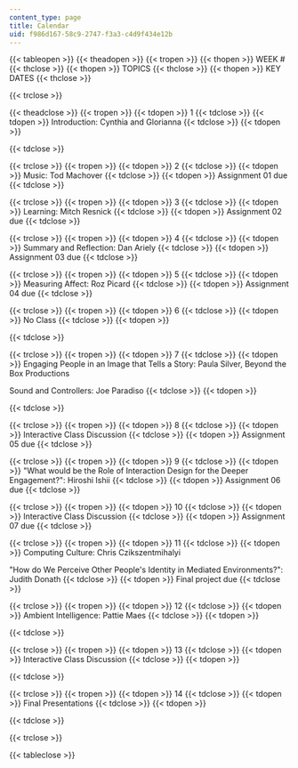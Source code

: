 ```yaml
---
content_type: page
title: Calendar
uid: f986d167-58c9-2747-f3a3-c4d9f434e12b
---
```


{{< tableopen >}}
{{< theadopen >}}
{{< tropen >}}
{{< thopen >}}
WEEK #
{{< thclose >}}
{{< thopen >}}
TOPICS
{{< thclose >}}
{{< thopen >}}
KEY DATES
{{< thclose >}}

{{< trclose >}}

{{< theadclose >}}
{{< tropen >}}
{{< tdopen >}}
1
{{< tdclose >}}
{{< tdopen >}}
Introduction: Cynthia and Glorianna
{{< tdclose >}}
{{< tdopen >}}

{{< tdclose >}}

{{< trclose >}}
{{< tropen >}}
{{< tdopen >}}
2
{{< tdclose >}}
{{< tdopen >}}
Music: Tod Machover
{{< tdclose >}}
{{< tdopen >}}
Assignment 01 due
{{< tdclose >}}

{{< trclose >}}
{{< tropen >}}
{{< tdopen >}}
3
{{< tdclose >}}
{{< tdopen >}}
Learning: Mitch Resnick
{{< tdclose >}}
{{< tdopen >}}
Assignment 02 due
{{< tdclose >}}

{{< trclose >}}
{{< tropen >}}
{{< tdopen >}}
4
{{< tdclose >}}
{{< tdopen >}}
Summary and Reflection: Dan Ariely
{{< tdclose >}}
{{< tdopen >}}
Assignment 03 due
{{< tdclose >}}

{{< trclose >}}
{{< tropen >}}
{{< tdopen >}}
5
{{< tdclose >}}
{{< tdopen >}}
Measuring Affect: Roz Picard
{{< tdclose >}}
{{< tdopen >}}
Assignment 04 due
{{< tdclose >}}

{{< trclose >}}
{{< tropen >}}
{{< tdopen >}}
6
{{< tdclose >}}
{{< tdopen >}}
No Class
{{< tdclose >}}
{{< tdopen >}}

{{< tdclose >}}

{{< trclose >}}
{{< tropen >}}
{{< tdopen >}}
7
{{< tdclose >}}
{{< tdopen >}}
Engaging People in an Image that Tells a Story: Paula Silver, Beyond the Box Productions  
  
Sound and Controllers: Joe Paradiso
{{< tdclose >}}
{{< tdopen >}}

{{< tdclose >}}

{{< trclose >}}
{{< tropen >}}
{{< tdopen >}}
8
{{< tdclose >}}
{{< tdopen >}}
Interactive Class Discussion
{{< tdclose >}}
{{< tdopen >}}
Assignment 05 due
{{< tdclose >}}

{{< trclose >}}
{{< tropen >}}
{{< tdopen >}}
9
{{< tdclose >}}
{{< tdopen >}}
"What would be the Role of Interaction Design for the Deeper Engagement?": Hiroshi Ishii
{{< tdclose >}}
{{< tdopen >}}
Assignment 06 due
{{< tdclose >}}

{{< trclose >}}
{{< tropen >}}
{{< tdopen >}}
10
{{< tdclose >}}
{{< tdopen >}}
Interactive Class Discussion
{{< tdclose >}}
{{< tdopen >}}
Assignment 07 due
{{< tdclose >}}

{{< trclose >}}
{{< tropen >}}
{{< tdopen >}}
11
{{< tdclose >}}
{{< tdopen >}}
Computing Culture: Chris Czikszentmihalyi  
  
"How do We Perceive Other People's Identity in Mediated Environments?": Judith Donath
{{< tdclose >}}
{{< tdopen >}}
Final project due
{{< tdclose >}}

{{< trclose >}}
{{< tropen >}}
{{< tdopen >}}
12
{{< tdclose >}}
{{< tdopen >}}
Ambient Intelligence: Pattie Maes
{{< tdclose >}}
{{< tdopen >}}

{{< tdclose >}}

{{< trclose >}}
{{< tropen >}}
{{< tdopen >}}
13
{{< tdclose >}}
{{< tdopen >}}
Interactive Class Discussion
{{< tdclose >}}
{{< tdopen >}}

{{< tdclose >}}

{{< trclose >}}
{{< tropen >}}
{{< tdopen >}}
14
{{< tdclose >}}
{{< tdopen >}}
Final Presentations
{{< tdclose >}}
{{< tdopen >}}

{{< tdclose >}}

{{< trclose >}}

{{< tableclose >}}